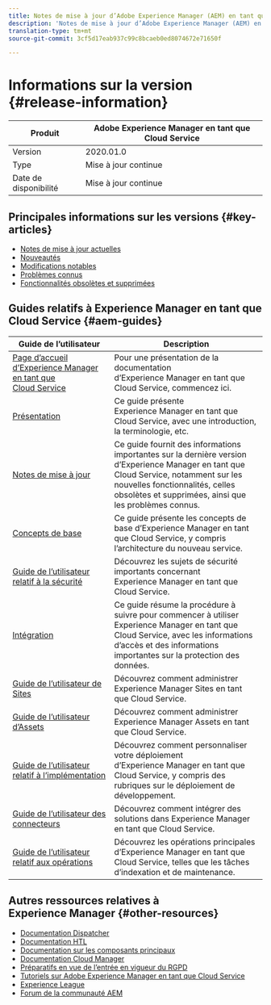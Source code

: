 ```yaml
---
title: Notes de mise à jour d’Adobe Experience Manager (AEM) en tant que Cloud Service.
description: 'Notes de mise à jour d’Adobe Experience Manager (AEM) en tant que Cloud Service. '
translation-type: tm+mt
source-git-commit: 3cf5d17eab937c99c8bcaeb0ed8074672e71650f

---
```



# Informations sur la version {#release-information}

| Produit | Adobe Experience Manager en tant que Cloud Service |
|---|---|
| Version | 2020.01.0 |
| Type | Mise à jour continue |
| Date de disponibilité | Mise à jour continue |

## Principales informations sur les versions {#key-articles}

* [Notes de mise à jour actuelles](/help/release-notes/release-notes-cloud/release-notes-2020-2-0.md)
* [Nouveautés](what-is-new.md)
* [Modifications notables](aem-cloud-changes.md)
* [Problèmes connus](known-issues.md)
* [Fonctionnalités obsolètes et supprimées](deprecated-removed-features.md)

## Guides relatifs à Experience Manager en tant que Cloud Service {#aem-guides}

| Guide de l’utilisateur | Description |
|---|---|
| [Page d’accueil d’Experience Manager en tant que Cloud Service](/help/landing/home.md) | Pour une présentation de la documentation d’Experience Manager en tant que Cloud Service, commencez ici. |
| [Présentation](/help/overview/home.md) | Ce guide présente Experience Manager en tant que Cloud Service, avec une introduction, la terminologie, etc. |
| [Notes de mise à jour](/help/release-notes/home.md) | Ce guide fournit des informations importantes sur la dernière version d’Experience Manager en tant que Cloud Service, notamment sur les nouvelles fonctionnalités, celles obsolètes et supprimées, ainsi que les problèmes connus. |
| [Concepts de base](/help/core-concepts/home.md) | Ce guide présente les concepts de base d’Experience Manager en tant que Cloud Service, y compris l’architecture du nouveau service. |
| [Guide de l’utilisateur relatif à la sécurité](/help/security/home.md) | Découvrez les sujets de sécurité importants concernant Experience Manager en tant que Cloud Service. |
| [Intégration](/help/onboarding/home.md) | Ce guide résume la procédure à suivre pour commencer à utiliser Experience Manager en tant que Cloud Service, avec les informations d’accès et des informations importantes sur la protection des données. |
| [Guide de l’utilisateur de Sites](/help/sites-cloud/home.md) | Découvrez comment administrer Experience Manager Sites en tant que Cloud Service. |
| [Guide de l’utilisateur d’Assets](/help/assets/home.md) | Découvrez comment administrer Experience Manager Assets en tant que Cloud Service. |
| [Guide de l’utilisateur relatif à l’implémentation](/help/implementing/home.md) | Découvrez comment personnaliser votre déploiement d’Experience Manager en tant que Cloud Service, y compris des rubriques sur le déploiement de développement. |
| [Guide de l’utilisateur des connecteurs](/help/connectors/home.md) | Découvrez comment intégrer des solutions dans Experience Manager en tant que Cloud Service. |
| [Guide de l’utilisateur relatif aux opérations](/help/operations/home.md) | Découvrez les opérations principales d’Experience Manager en tant que Cloud Service, telles que les tâches d’indexation et de maintenance. |

## Autres ressources relatives à Experience Manager {#other-resources}

* [Documentation Dispatcher](/help/implementing/dispatcher/overview.md)
* [Documentation HTL](https://docs.adobe.com/content/help/en/experience-manager-htl/using/overview.html)
* [Documentation sur les composants principaux](https://docs.adobe.com/content/help/en/experience-manager-core-components/using/introduction.html)
* [Documentation Cloud Manager](https://docs.adobe.com/content/help/en/experience-manager-cloud-manager/using/introduction-to-cloud-manager.html)
* [Préparatifs en vue de l’entrée en vigueur du RGPD](/help/onboarding/data-privacy-and-protection-readiness/aem-readiness.md)
* [Tutoriels sur Adobe Experience Manager en tant que Cloud Service](https://docs.adobe.com/content/help/en/experience-manager-learn/cloud-service/overview.html)
* [Experience League](https://guided.adobe.com/?promoid=K42KVXHD&mv=other#solutions/experience-manager)
* [Forum de la communauté AEM](https://forums.adobe.com/community/experience-cloud/marketing-cloud/experience-manager)
